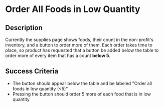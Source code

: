 # Order All Foods in Low Quantity

## Description

Currently the supplies page shows foods, their count in the non-profit's inventory, and a button to order more of them. Each order takes time to place, so product has requested that a button be added below the table to order more of every item that has a count **below 5**.

## Success Criteria

- The button should appear below the table and be labeled "Order all foods in low quantity (<5)"
- Pressing the button should order 5 more of each food that is in low quantity
